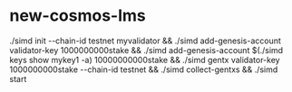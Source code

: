 # new-cosmos-lms


./simd init --chain-id testnet myvalidator && ./simd add-genesis-account validator-key 1000000000stake && ./simd add-genesis-account $(./simd keys show mykey1 -a) 10000000000stake && ./simd gentx validator-key 1000000000stake --chain-id testnet && ./simd collect-gentxs && ./simd start